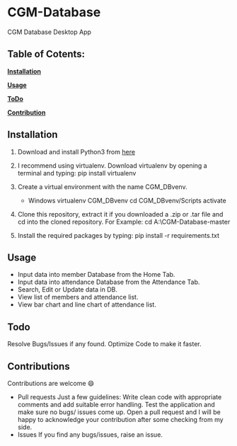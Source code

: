 # CGM-Database
CGM Database Desktop App

## Table of Cotents:

**[Installation](#installation)**
    
**[Usage](#usage)**

**[ToDo](#todo)**
  
**[Contribution](#contributions)**
   
<a name="installation"/>

## Installation

1. Download and install Python3 from [here](https://www.python.org/downloads/)

2. I recommend using virtualenv. Download virtualenv by opening a terminal and typing:
    pip install virtualenv
    
3. Create a virtual environment with the name CGM_DBvenv.
    - Windows
      virtualenv CGM_DBvenv
      cd CGM_DBvenv/Scripts
      activate

4. Clone this repository, extract it if you downloaded a .zip or .tar file and cd into the cloned repository.
    For Example:
    cd A:\CGM-Database-master
  
5. Install the required packages by typing:
    pip install -r requirements.txt
    
<a name="usage"/>  

## Usage
 - Input data into member Database from the Home Tab.
- Input data into attendance Database from the Attendance Tab.
- Search, Edit or Update data in DB.
- View list of members and attendance list.
- View bar chart and line chart of attendance list.

<a name="todo"/> 

## Todo
 Resolve Bugs/Issues if any found.
  Optimize Code to make it faster.

<a name="contributions"/> 

## Contributions
Contributions are welcome 😄

 - Pull requests
    Just a few guidelines:
      Write clean code with appropriate comments and add suitable error handling.
      Test the application and make sure no bugs/ issues come up.
      Open a pull request and I will be happy to acknowledge your contribution after some checking from my side.
 - Issues
   If you find any bugs/issues, raise an issue.
